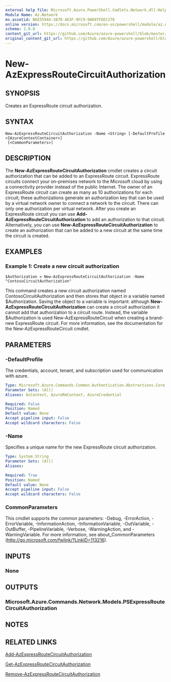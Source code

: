 ```yaml
---
external help file: Microsoft.Azure.PowerShell.Cmdlets.Network.dll-Help.xml
Module Name: Az.Network
ms.assetid: B6E55944-1B78-463F-9FC9-98097FEEC278
online version: https://docs.microsoft.com/en-us/powershell/module/az.network/new-azexpressroutecircuitauthorization
schema: 2.0.0
content_git_url: https://github.com/Azure/azure-powershell/blob/master/src/Network/Network/help/New-AzExpressRouteCircuitAuthorization.md
original_content_git_url: https://github.com/Azure/azure-powershell/blob/master/src/Network/Network/help/New-AzExpressRouteCircuitAuthorization.md
---
```


# New-AzExpressRouteCircuitAuthorization

## SYNOPSIS
Creates an ExpressRoute circuit authorization.

## SYNTAX

```
New-AzExpressRouteCircuitAuthorization -Name <String> [-DefaultProfile <IAzureContextContainer>]
 [<CommonParameters>]
```

## DESCRIPTION
The **New-AzExpressRouteCircuitAuthorization** cmdlet creates a circuit authorization that can
be added to an ExpressRoute circuit. ExpressRoute circuits connect your on-premises network to the
Microsoft cloud by using a connectivity provider instead of the public Internet. The owner of an
ExpressRoute circuit can create as many as 10 authorizations for each circuit; these authorizations
generate an authorization key that can be used by a virtual network owner to connect a network to
the circuit. There can only one authorization per virtual network.
After you create an ExpressRoute circuit you can use
**Add-AzExpressRouteCircuitAuthorization** to add an authorization to that circuit.
Alternatively, you can use **New-AzExpressRouteCircuitAuthorization** to create an
authorization that can be added to a new circuit at the same time the circuit is created.

## EXAMPLES

### Example 1: Create a new circuit authorization
```
$Authorization = New-AzExpressRouteCircuitAuthorization -Name "ContosoCircuitAuthorization"
```

This command creates a new circuit authorization named ContosoCircuitAuthorization and then stores
that object in a variable named $Authorization. Saving the object to a variable is important:
although **New-AzExpressRouteCircuitAuthorization** can create a circuit authorization it
cannot add that authorization to a circuit route. Instead, the variable $Authorization is used
New-AzExpressRouteCircuit when creating a brand-new ExpressRoute circuit.
For more information, see the documentation for the New-AzExpressRouteCircuit cmdlet.

## PARAMETERS

### -DefaultProfile
The credentials, account, tenant, and subscription used for communication with azure.

```yaml
Type: Microsoft.Azure.Commands.Common.Authentication.Abstractions.Core.IAzureContextContainer
Parameter Sets: (All)
Aliases: AzContext, AzureRmContext, AzureCredential

Required: False
Position: Named
Default value: None
Accept pipeline input: False
Accept wildcard characters: False
```

### -Name
Specifies a unique name for the new ExpressRoute circuit authorization.

```yaml
Type: System.String
Parameter Sets: (All)
Aliases:

Required: True
Position: Named
Default value: None
Accept pipeline input: False
Accept wildcard characters: False
```

### CommonParameters
This cmdlet supports the common parameters: -Debug, -ErrorAction, -ErrorVariable, -InformationAction, -InformationVariable, -OutVariable, -OutBuffer, -PipelineVariable, -Verbose, -WarningAction, and -WarningVariable. For more information, see about_CommonParameters (http://go.microsoft.com/fwlink/?LinkID=113216).

## INPUTS

### None

## OUTPUTS

### Microsoft.Azure.Commands.Network.Models.PSExpressRouteCircuitAuthorization

## NOTES

## RELATED LINKS

[Add-AzExpressRouteCircuitAuthorization](./Add-AzExpressRouteCircuitAuthorization.md)

[Get-AzExpressRouteCircuitAuthorization](./Get-AzExpressRouteCircuitAuthorization.md)

[Remove-AzExpressRouteCircuitAuthorization](./Remove-AzExpressRouteCircuitAuthorization.md)

